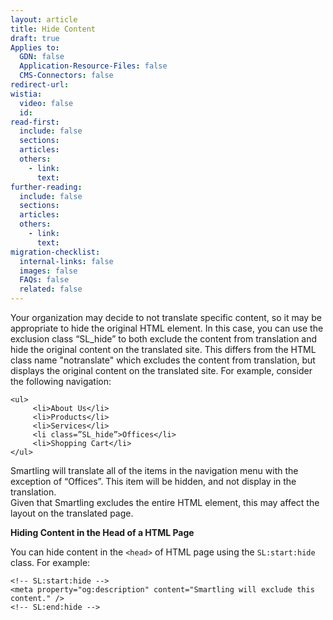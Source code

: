 ```yaml
---
layout: article
title: Hide Content
draft: true
Applies to:
  GDN: false
  Application-Resource-Files: false
  CMS-Connectors: false
redirect-url:
wistia:
  video: false
  id:
read-first:
  include: false
  sections:
  articles:
  others:
    - link:
      text:
further-reading:
  include: false
  sections:
  articles:
  others:
    - link:
      text:
migration-checklist:
  internal-links: false
  images: false
  FAQs: false
  related: false
---
```


Your organization may decide to not translate specific content, so it may be appropriate to hide the original HTML element. In this case, you can use the exclusion class “SL_hide” to both exclude the content from translation and hide the original content on the translated site. This differs from the HTML class name "notranslate" which excludes the content from translation, but displays the original content on the translated site.
For example, consider the following navigation:

~~~
<ul>  
     <li>About Us</li>  
     <li>Products</li>  
     <li>Services</li>  
     <li class=”SL_hide”>Offices</li>  
     <li>Shopping Cart</li>  
</ul>
~~~

Smartling will translate all of the items in the navigation menu with the exception of “Offices”. This item will be hidden, and not display in the translation.  
Given that Smartling excludes the entire HTML element, this may affect the layout on the translated page.

**Hiding Content in the Head of a HTML Page**

You can hide content in the `<head>` of HTML page using the `SL:start:hide` class. For example:  

~~~
<!-- SL:start:hide -->  
<meta property="og:description" content="Smartling will exclude this content." />  
<!-- SL:end:hide -->  
~~~